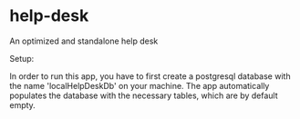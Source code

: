 # help-desk
An optimized and standalone help desk

Setup: 

In order to run this app, you have to first create a postgresql database with the name 'localHelpDeskDb' on your machine. The app automatically populates the database with the necessary tables, which are by default empty.
